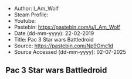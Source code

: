 - Author: I_Am_Wolf
- Steam Profile: 
- Youtube: 
- Pastebin: https://pastebin.com/u/I_Am_Wolf
- Date (dd-mm-yyyy): 22-02-2019
- Title: Pac 3 Star wars Battledroid
- Source: https://pastebin.com/Np9Gmc1d
- Source Accessed (dd-mm-yyyy): 02-07-2025

## Pac 3 Star wars Battledroid
